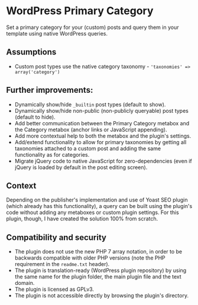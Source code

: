 # WordPress Primary Category

Set a primary category for your (custom) posts and query them in your template using native WordPress queries.

## Assumptions

* Custom post types use the native category taxonomy - `'taxonomies' => array('category')`

## Further improvements:

* Dynamically show/hide `_builtin` post types (default to show).
* Dynamically show/hide non-public (non-publicly queryable) post types (default to hide).
* Add better communication between the Primary Category metabox and the Category metabox (anchor links or JavaScript appending).
* Add more contextual help to both the metabox and the plugin's settings.
* Add/extend functionality to allow for primary taxonomies by getting all taxonomies attached to a custom post and adding the same functionality as for categories.
* Migrate jQuery code to native JavaScript for zero-dependencies (even if jQuery is loaded by default in the post editing screen).

## Context

Depending on the publisher's implementation and use of Yoast SEO plugin (which already has this functionality), a query can be built using the plugin's code without adding any metaboxes or custom plugin settings. For this plugin, though, I have created the solution 100% from scratch.

## Compatibility and security

* The plugin does not use the new PHP 7 array notation, in order to be backwards compatible with older PHP versions (note the PHP requirement in the `readme.txt` header).
* The plugin is translation-ready (WordPress plugin repository) by using the same name for the plugin folder, the main plugin file and the text domain.
* The plugin is licensed as GPLv3.
* The plugin is not accessible directly by browsing the plugin's directory.
